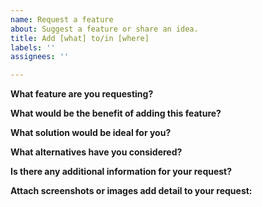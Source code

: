 ```yaml
---
name: Request a feature
about: Suggest a feature or share an idea.
title: Add [what] to/in [where]
labels: ''
assignees: ''

---
```


**What feature are you requesting?**

**What would be the benefit of adding this feature?**

**What solution would be ideal for you?**

**What alternatives have you considered?**

**Is there any additional information for your request?**

**Attach screenshots or images add detail to your request:**

